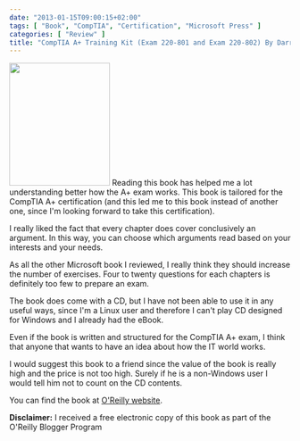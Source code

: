 ```yaml
---
date: "2013-01-15T09:00:15+02:00"
tags: [ "Book", "CompTIA", "Certification", "Microsoft Press" ]
categories: [ "Review" ]
title: "CompTIA A+ Training Kit (Exam 220-801 and Exam 220-802) By Darril Gibson (Microsoft Press)"
---
```

<img class="alignleft" alt="" src="http://akamaicovers.oreilly.com/images/9780735662681/cat.gif" width="180" height="220" />
Reading this book has helped me a lot understanding better how the A+ exam works. This book is tailored for the CompTIA A+ certification (and this led me to this book instead of another one, since I'm looking forward to take this certification).

I really liked the fact that every chapter does cover conclusively an argument. In this way, you can choose which arguments read based on your interests and your needs.

As all the other Microsoft book I reviewed, I really think they should increase the number of exercises. Four to twenty questions for each chapters is definitely too few to prepare an exam.

The book does come with a CD, but I have not been able to use it in any useful ways, since I'm a Linux user and therefore I can't play CD designed for Windows and I already had the eBook.

Even if the book is written and structured for the CompTIA A+ exam, I think that anyone that wants to have an idea about how the IT world works.

I would suggest this book to a friend since the value of the book is really high and the price is not too high. Surely if he is a non-Windows user I would tell him not to count on the CD contents.

You can find the book at [O'Reilly website](http://shop.oreilly.com/product/0790145335333.do).

**Disclaimer:** I received a free electronic copy of this book as part of the O'Reilly Blogger Program
